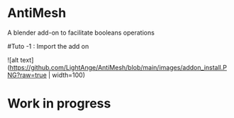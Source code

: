 # AntiMesh
A blender add-on to facilitate booleans operations

#Tuto
-1 : Import the add on

![alt text](https://github.com/LightAnge/AntiMesh/blob/main/images/addon_install.PNG?raw=true | width=100)




# Work in progress

